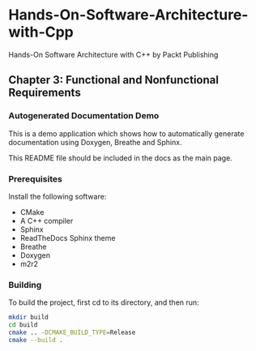 # Hands-On-Software-Architecture-with-Cpp
Hands-On Software Architecture with C++ by Packt Publishing

## Chapter 3: Functional and Nonfunctional Requirements

### Autogenerated Documentation Demo

This is a demo application which shows how to automatically generate
documentation using Doxygen, Breathe and Sphinx.

This README file should be included in the docs as the main page.

### Prerequisites

Install the following software:
- CMake
- A C++ compiler
- Sphinx
- ReadTheDocs Sphinx theme
- Breathe
- Doxygen
- m2r2

### Building

To build the project, first cd to its directory, and then run:

```bash
mkdir build
cd build
cmake .. -DCMAKE_BUILD_TYPE=Release
cmake --build .
```
